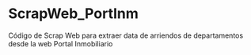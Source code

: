# ScrapWeb_PortInm
Código de Scrap Web para extraer data de arriendos de departamentos desde la web Portal Inmobiliario
